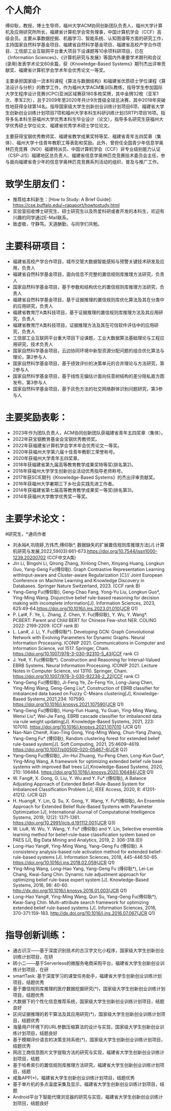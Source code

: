 # 个人简介 

傅仰耿，教授，博士生导师，福州大学ACM协同创新团队负责人，福州大学计算机及应用研究所所长，福建省计算机学会常务理事，中国计算机学会（CCF）高级会员。主要从事数据挖掘、机器学习、智能系统、认知图谱等方面的研究工作，主持国家自然科学基金项目、福建省自然科学基金项目、福建省高校产学合作项目、工信部工业互联网平台重大项目下设课题等10余项科研项目，已在《Information Sciences》、《计算机研究与发展》等国内外重要学术期刊和会议(录用)发表学术论文60余篇，获《Knowledge-Based Systems》期刊杰出评审贡献奖、福建省计算机学会学术年会优秀论文一等奖。

主要承担国家级一流本科课程《算法与数据结构》和福建省优质硕士学位课程《算法设计与分析》的教学工作，作为福州大学ACM集训队教练，指导学生参加国际大学生程序设计竞赛(ICPC)亚洲区域赛获180多枚奖牌，其中金牌32枚（亚军1次、季军2次），且于2009年至2020年共计9次晋级全球总决赛，其中2018年突破性地获得全球第14名。指导国家级大学生创新创业训练计划项目6项、福建省大学生创新创业训练计划项目7项和福州大学本科生科研训练计划(SRTP)项目16项。指导多名本科生获福州大学优秀本科生毕业设计（论文），指导多名研究生获福州大学优秀硕士学位论文、福建省优秀学术硕士学位论文。

主要获得宝钢优秀教师奖、福建省教学成果奖特等奖、福建省青年五四奖章（集体）、福州大学十佳青年教职工等表彰和奖励。此外，曾担任全国青少年信息学奥林匹克竞赛（NOI）福建特派员、中国计算机学会（CCF）非专业级别能力认证（CSP-J/S）福建地区总负责人、福建省信息学奥林匹克竞赛技术委员会主任，参与面向福建省青少年的信息学奥林匹克竞赛系列活动的组织、普及与推广工作。

# 致学生朋友们：

- 推荐给本科新生：[How to Study: A Brief Guide]: <https://cse.buffalo.edu/~rapaport/howtostudy.html>
- 实验室招收博士研究生、硕士研究生以及热爱科研或者开发的本科生，欢迎有兴趣的同学通过E-Mail联系。
- 致虚极，守静笃。天道酬勤，与同学们共勉。

# 主要科研项目：

- 福建省高校产学合作项目，城市交管大数据智能感知与预警关键技术研发及应用，负责人
- 福建省自然科学基金项目，面向信息不完整的置信规则库推理方法研究，负责人
- 国家自然科学基金项目，基于参数和结构优化的置信规则库推理方法研究，负责人
- 福建省自然科学基金项目，基于证据推理的置信规则库优化算法及其在分类中的应用研究，负责人
- 福建省教育厅A类科技项目，基于证据推理的置信规则库推理方法及其应用研究，负责人
- 福建省教育厅A类科技项目，证据推理方法及其在可信软件评估中的应用研究，负责人
- 工信部工业互联网平台重大项目下设课题，工业大数据算法基础理论与工程应用研究，技术负责人
- 国家自然科学基金项目，云边协同环境中新型资源分配问题的组合优化算法与理论，第2参与人
- 国家自然科学基金项目，基于绩效评价的决策单元的合并理论与方法研究，第2参与人
- 国家自然科学基金项目，基于线性无偏估计面向任意树结构的差分隐私直方图发布，第3参与人
- 国家自然科学基金项目，基于灰色方法的社交网络群体识别问题研究，第3参与人

# 主要奖励表彰：

- 2023年作为团队负责人，ACM协同创新团队获福建省青年五四奖章（集体）。
- 2022年获宝钢教育基金会宝钢优秀教师奖。
- 2022年获福建省计算机学会学术年会优秀论文一等奖。
- 2020年获福州大学第六届十佳青年教职工荣誉称号。
- 2020年获福州大学青年五四奖章。
- 2018年获福建省第九届高等教育教学成果奖特等奖(排名第2)。
- 2018年获福州大学学生创新创业活动优秀指导老师称号。
- 2017年获SCIE期刊《Knowledge-Based Systems》的杰出评审贡献奖。
- 2016年获福州大学暑期三下乡社会实践先进工作者。
- 2014年获福建省第七届高等教育教学成果奖一等奖(排名第3)。
- 2014年获福州大学教学优秀奖一等奖。

# 主要学术论文：

#研究生，*通讯作者

- 刘永裕#,巩晓婷,方炜杰,傅仰耿*, 数据缺失的扩展置信规则库推理方法[J].计算机研究与发展,2022,59(03):661-673.https://doi.org/10.7544/issn1000-1239.20200702 (CCF中文A类)
- Jin Li, Bingshi Li, Qirong Zhang, Xinlong Chen, Xinyang Huang, Longkun Guo, Yang-Geng Fu(傅仰耿). Graph Contrastive Representation Learning withInput-aware and Cluster-aware Regularization [C]// Joint European Conference on Machine Learning and Knowledge Discovery in Databases. Springer Nature Switzerland, 2023. (CCF rank B)
- Yang-Geng Fu(傅仰耿), Geng-Chao Fang, Yong-Yu Liu, Longkun Guo*, Ying-Ming Wang. Disjunctive belief rule-based reasoning for decision making with incomplete information[J]. Information Sciences, 2023, 625:49-64.https://doi.org/10.1016/j.ins.2023.01.010(JCR Q1) 
- P. Lai#, F. Ye, L. Zhang, Z. Chen, Y. Fu(傅仰耿), Y. Wu, Y. Wang*. PCBERT: Parent and Child BERT for Chinese Few-shot NER. COLING 2022: 2199-2209. (CCF rank B)
- L. Lan#, J. Li, Y. Fu(傅仰耿*). Developing GCN: Graph Convolutional Network with Evolving Parameters for Dynamic Graphs.  Neural Information Processing. ICONIP 2021. Communications in Computer and Information Science, vol 1517. Springer, Cham. https://doi.org/10.1007/978-3-030-92310-5_43(CCF rank C)
- J. Ye#, Y. Fu(傅仰耿*). Construction and Reasoning for Interval-Valued EBRB Systems. Neural Information Processing. ICONIP 2021. Lecture Notes in Computer Science, vol 13110. Springer, Cham. https://doi.org/10.1007/978-3-030-92238-2_22(CCF rank C)
- Yang-Geng Fu(傅仰耿), Ji-Feng Ye, Ze-Feng Yin, Long-Jiang Chen, Ying-Ming Wang, Geng-Geng Liu*, Construction of EBRB classifier for imbalanced data based on Fuzzy C-Means clustering[J], Knowledge-Based Systems,2021,234: 107590. https://doi.org/10.1016/j.knosys.2021.107590(JCR Q1)
- Yang-Geng Fu(傅仰耿), Hong-Yun Huang, Yu Guan, Ying-Ming Wang, Wenxi Liu*, Wei-Jie Fang, EBRB cascade classifier for imbalanced data via rule weight updating[J]. Knowledge-Based Systems, 2021, 223: 107010. https://doi.org/10.1016/j.knosys.2021.107010 (JCR Q1)
- Nan-Nan Chen#, Xiao-Ting Gong, Ying-Ming Wang, Chun-Yang Zhang, Yang-Geng Fu* (傅仰耿), Random clustering forest for extended belief rule-based system[J]. Soft Computing, 2021, 25:4609–4619. https://doi.org/10.1007/s00500-020-05467-6(JCR Q2)
- Yang-Geng Fu(傅仰耿), Jin-Hui Zhuang, Yu-Peng Chen, Long-Kun Guo*, Ying-Ming Wang, A framework for optimizing extended belief rule base systems with improved Ball trees [J],Knowledge-Based Systems, 2020, 210: 106484. https://doi.org/10.1016/j.knosys.2020.106484(JCR Q1)
- W. Fang#, X. Gong, G. Liu, Y. Wu and Y. Fu* (傅仰耿), A Balance Adjusting Approach of Extended Belief-Rule-Based System for Imbalanced Classification Problem [J], IEEE Access, 2020, 8: 41201-41212. (JCR Q2)
- H. Huang#, Y. Lin, Q. Su, X. Gong, Y. Wang, Y. Fu*(傅仰耿), An Ensemble Approach for Extended Belief Rule-Based Systems with Parameter Optimization [J], International Journal of Computational Intelligence Systems, 2019, 12(2): 1371-1381. https://doi.org/10.2991/ijcis.d.191112.001(JCR Q3)
- W. Liu#, W. Wu, Y. Wang, Y. Fu* (傅仰耿) and Y. Lin, Selective ensemble learning method for belief-rule-base classification system based on PAES [J], Big Data Mining and Analytics, 2019, 2: 306-318.(EI)
- Long-Hao Yang#, Ying-Ming Wang, Yang-Geng Fu (傅仰耿). A consistency analysis-based rule activation method for extended belief-rule-based systems [J]. Information Sciences, 2018, 445-446:50-65. https://doi.org/10.1016/j.ins.2018.02.059(JCR Q1)
- Ying-Ming Wang, Long-Hao Yang, Yang-Geng Fu (傅仰耿*), Lei-Lei Chang, Kwai-Sang Chin. Dynamic rule adjustment approach for optimizing belief rule-base expert system [J]. Knowledge-Based Systems, 2016, 96: 40-60. http://dx.doi.org/10.1016/j.knosys.2016.01.003(JCR Q1)
- Long-Hao Yang#, Ying-Ming Wang, Qun Su, Yang-Geng Fu(傅仰耿*), Kwai-Sang Chin. Multi-attribute search framework for optimizing extended belief rule-based systems [J]. Information Sciences, 2016, 370-371:159-183. http://dx.doi.org/10.1016/j.ins.2016.07.067(JCR Q1)


# 指导创新训练：

- 通古识汉——基于深度识别技术的古汉字文化小程序，国家级大学生创新创业训练计划项目，在研
- 转小二——基于Serverless的微服务电商采购平台，福建省大学生创新创业训练计划项目，在研
- smartTask: 基于深度学习的课堂任务助手，福建省大学生创新创业训练计划项目，结题优秀
- 基于置信规则库推理的医疗数据挖掘研究(*)，国家级大学生创新创业训练计划项目，结题优秀
- 大数据下的个性化信息推荐系统，国家级大学生创新创业训练计划项目，结题良好
- 区间证据推理的若干算法及其应用研究(*)，国家级大学生创新创业训练计划项目，结题优秀
- 海量用户环境下的URL参数压缩算法的设计与实现，国家级大学生创新创业训练计划项目，结题良好
- 基于模糊评价语言的决策支持系统(*)，国家级大学生创新创业训练计划项目，结题优秀
- 网店工商信息图片文字提取方法的研究与实现，福建省大学生创新创业训练计划项目，结题
- 基于哈希索引的置信规则库推理方法研究，福建省大学生创新创业训练计划项目，结题
- 咸鱼APP(*)，福建省大学生创新创业训练计划项目，结题优秀
- 基于单片机的多点温度采集及显示，福建省大学生创新创业训练计划项目，结题
- Android平台下智能代理浏览器的研究与实现，福建省大学生创新创业训练计划项目，结题良好
